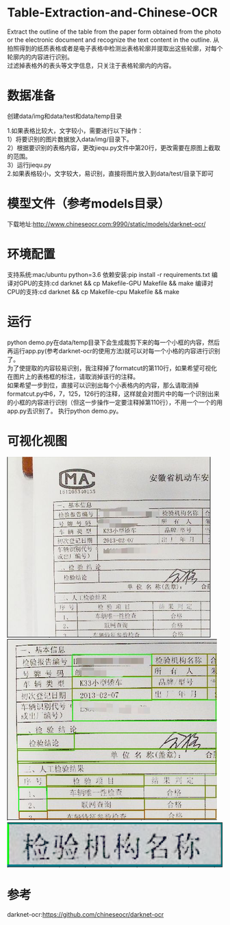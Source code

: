 # Table-Extraction-and-Chinese-OCR
Extract the outline of the table from the paper form obtained from the photo or the electronic document and recognize the text content in the outline. 从拍照得到的纸质表格或者是电子表格中检测出表格轮廓并提取出这些轮廓，对每个轮廓内的内容进行识别。  
过滤掉表格外的表头等文字信息，只关注于表格轮廓内的内容。

# 数据准备
创建data/img和data/test和data/temp目录  

1.如果表格比较大，文字较小，需要进行以下操作：  
  1）将要识别的图片数据放入data/img/目录下。  
  2）根据要识别的表格内容，更改jiequ.py文件中第20行，更改需要在原图上截取的范围。  
  3）运行jiequ.py  
2.如果表格较小，文字较大，易识别，直接将图片放入到data/test/目录下即可

# 模型文件（参考models目录）
下载地址:http://www.chineseocr.com:9990/static/models/darknet-ocr/

# 环境配置
支持系统:mac/ubuntu python=3.6
依赖安装:pip install -r requirements.txt
编译对GPU的支持:cd darknet && cp  Makefile-GPU Makefile && make
编译对CPU的支持:cd darknet && cp  Makefile-cpu Makefile && make

# 运行
python demo.py在data/temp目录下会生成裁剪下来的每一个小框的内容，然后再运行app.py(参考darknet-ocr的使用方法)就可以对每一个小格的内容进行识别了。  
为了使提取的内容较易识别，我注释掉了formatcut的第110行，如果希望可视化在图片上的表格框的标注，请取消掉该行的注释。  
如果希望一步到位，直接可以识别出每个小表格内的内容，那么请取消掉formatcut.py中6，7，125，126行的注释，这样就会对图片中的每一个识别出来的小框的内容进行识别（但这一步操作一定要注释掉第110行），不用一个一个的用app.py去识别了。 执行python demo.py。 

# 可视化视图
![](./images/2.jpg)  
![](./images/1.jpg)
![](./images/3.png)

# 参考
darknet-ocr:https://github.com/chineseocr/darknet-ocr
